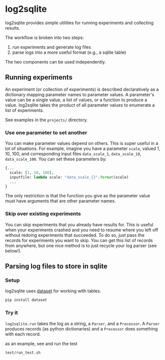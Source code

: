 # log2sqlite

log2sqlite provides simple utilities for running experiments and collecting results.

The workflow is broken into two steps: 

1. run experiments and generate log files
2. parse logs into a more useful format (e.g., a sqlite table)

The two components can be used independently.

## Running experiments

An experiment (or collection of experiments) is described declaratively as a dictionary
mapping parameter names to parameter values. A parameter's value can be a single value,
a list of values, or a function to produce a value. log2sqlite takes the product of all
parameter values to enumerate a list of experiments.

See examples in the `projects/` directory.

### Use one parameter to set another

You can make parameter values depend on others. This is super useful in a lot of
situations. For example, imagine you have a parameter `scale`, valued 1, 10, 100, and
corresponding input files `data_scale_1`, `data_scale_10`, `data_scale_100`. 
You can set these parameters by:

```python
{...
  scale: [1, 10, 100],
  inputfile: lambda scale: "data_scale_{}".format(scale)
  ...
}
```

The only restriction is that the function you give as the parameter value
must have arguments that are other parameter names. 

### Skip over existing experiments

You can skip experiments that you already have results for. This is useful
when your experiments crashed and you need to resume where you left off
without redoing experiments that succeeded. To do so, just pass the
records for experiments you want to skip. You can get this list
of records from anywhere, but one nice method is to just recycle your
log parser (see below!).

## Parsing log files to store in sqlite

### Setup

log2sqlite uses [dataset](http://dataset.readthedocs.io/en/latest/) for working with tables.

```bash
pip install dataset
```

### Try it

`log2sqlite.run` takes the log as a string, a `Parser`, and a `Processor`. A `Parser` produces records (as python dictionaries) and a `Processor` does something with each record.

as an example, see and run the test
```bash
test/run_test.sh
```

